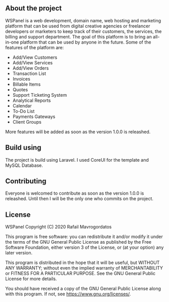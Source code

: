 ## About the project

WSPanel is a web development, domain name, web hosting and marketing platform that can be used from digital creative agencies or freelancer developers or marketers to keep track of their customers, the services, the billing and support department. The goal of this platform is to bring an all-in-one platform that can be used by anyone in the future. Some of the features of the platform are:

- Add/View Customers 
- Add/View Services
- Add/View Orders
- Transaction List
- Invoices
- Billable Items 
- Quotes
- Support Ticketing System
- Analytical Reports
- Calendar 
- To-Do List
- Payments Gateways
- Client Groups


More features will be added as soon as the version 1.0.0 is releashed. 

## Build using

The project is build using Laravel. I used CoreUI for the template and MySQL Database.

## Contributing

Everyone is welcomed to contribute as soon as the version 1.0.0 is releashed. Until then I will be the only one who commits on the project. 


## License

WSPanel 
Copyright (C) 2020  Rafail Mavrogordatos 

This program is free software: you can redistribute it and/or modify
it under the terms of the GNU General Public License as published by
the Free Software Foundation, either version 3 of the License, or
(at your option) any later version.

This program is distributed in the hope that it will be useful,
but WITHOUT ANY WARRANTY; without even the implied warranty of
MERCHANTABILITY or FITNESS FOR A PARTICULAR PURPOSE.  See the
GNU General Public License for more details.

You should have received a copy of the GNU General Public License
along with this program.  If not, see <https://www.gnu.org/licenses/>.
